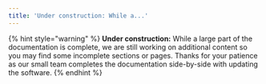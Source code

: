 ```yaml
---
title: 'Under construction: While a...'
---
```


{% hint style="warning" %}
**Under construction:** While a large part of the documentation is complete, we are still working on additional content so you may find some incomplete sections or pages. Thanks for your patience as our small team completes the documentation side-by-side with updating the software.
{% endhint %}

